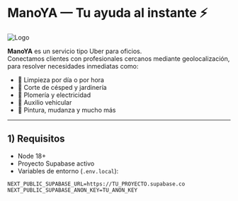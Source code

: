 # ManoYA — Tu ayuda al instante ⚡

![Logo](./public/logo.svg)

**ManoYA** es un servicio tipo Uber para oficios.  
Conectamos clientes con profesionales cercanos mediante geolocalización, para resolver necesidades inmediatas como:

- 🧹 Limpieza por día o por hora  
- 🌱 Corte de césped y jardinería  
- 🔧 Plomería y electricidad  
- 🚗 Auxilio vehicular  
- 🎨 Pintura, mudanza y mucho más  

---

## 1) Requisitos
- Node 18+
- Proyecto Supabase activo
- Variables de entorno (`.env.local`):

```env
NEXT_PUBLIC_SUPABASE_URL=https://TU_PROYECTO.supabase.co
NEXT_PUBLIC_SUPABASE_ANON_KEY=TU_ANON_KEY